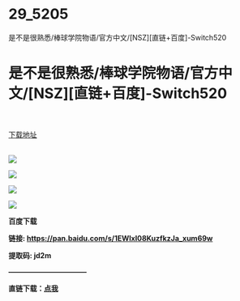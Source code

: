 # 29_5205
是不是很熟悉/棒球学院物语/官方中文/[NSZ][直链+百度]-Switch520
# 是不是很熟悉/棒球学院物语/官方中文/[NSZ][直链+百度]-Switch520
 <br/></br>
[下载地址](https://www.switch520.cc/article/5205 "下载地址")
<br/></br>

<p><span><strong><img src="https://ae01.alicdn.com/kf/Uc1f1f857e50c4d3da714a90ddcf09f1eB.jpg"></strong></span></p>
<p><span><strong><img src="https://ae01.alicdn.com/kf/Uf2dee3547bb849579ac6eccf985d26f5u.jpg"></strong></span></p>
<p><span><strong><img src="https://ae01.alicdn.com/kf/Ufe9a158903924373b339d3f605fe3e72b.jpg"></strong></span></p>
<p><span><strong><img src="https://ae01.alicdn.com/kf/U1a6d656dab09484bbecab31cb08ee631w.jpg"></strong></span></p>
<p><span><strong>百度下载</strong></span></p>
<p><span><strong>链接: </strong></span><a href="https://pan.baidu.com/s/1EWlxl08KuzfkzJa_xum69w" target="_self" style="text-decoration: underline" rel="noopener noreferrer"><span><strong>https://pan.baidu.com/s/1EWlxl08KuzfkzJa_xum69w</strong></span></a><span><strong>&nbsp;</strong></span></p>
<p><span><strong>提取码: jd2m</strong></span></p>
<p><span><strong>———————————</strong></span></p>
<p><span><strong>直链下载：</strong></span><a href="https://ziyuan3.free520.net/yaoxia1/Home%20Run%20High%5B010013300F882000%5D%5BUS%5D.nsz" target="_self" style="text-decoration: underline" rel="noopener noreferrer"><span><strong>点我</strong></span></a></p>
